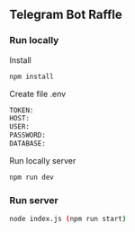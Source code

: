 ## Telegram Bot Raffle

### Run locally

Install

```bash
npm install
```

Create file .env

```bash
TOKEN: 
HOST:
USER:
PASSWORD:
DATABASE:
```

Run locally server 

```bash
npm run dev
```

### Run server

```bash
node index.js (npm run start)
```
